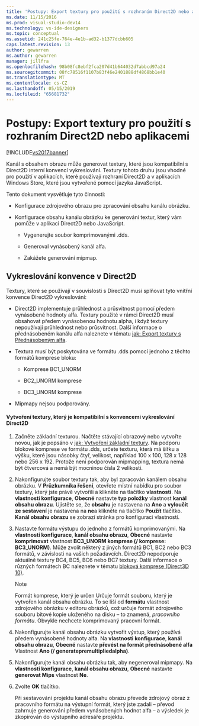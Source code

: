 ```yaml
---
title: 'Postupy: Export textury pro použití s rozhraním Direct2D nebo aplikacemi | Dokumentace Microsoftu'
ms.date: 11/15/2016
ms.prod: visual-studio-dev14
ms.technology: vs-ide-designers
ms.topic: conceptual
ms.assetid: 241c25fe-764e-4e1b-ad32-b1377dcbb605
caps.latest.revision: 13
author: gewarren
ms.author: gewarren
manager: jillfra
ms.openlocfilehash: 98b08fc8ebf2fca207d41b644032d7abbcd97a24
ms.sourcegitcommit: 08fc78516f1107b83f46e2401888df4868bb1e40
ms.translationtype: MT
ms.contentlocale: cs-CZ
ms.lasthandoff: 05/15/2019
ms.locfileid: "65681732"
---
```

# <a name="how-to-export-a-texture-for-use-with-direct2d-or-javascipt-apps"></a>Postupy: Export textury pro použití s rozhraním Direct2D nebo aplikacemi
[!INCLUDE[vs2017banner](../includes/vs2017banner.md)]

Kanál s obsahem obrazu může generovat textury, které jsou kompatibilní s Direct2D interní konvencí vykreslování. Textury tohoto druhu jsou vhodné pro použití v aplikacích, které používají rozhraní Direct2D a v aplikacích Windows Store, které jsou vytvořené pomocí jazyka JavaScript.  
  
 Tento dokument vysvětluje tyto činnosti:  
  
- Konfigurace zdrojového obrazu pro zpracování obsahu kanálu obrázku.  
  
- Konfigurace obsahu kanálu obrázku ke generování textur, který vám pomůže v aplikaci Direct2D nebo JavaScript.  
  
    - Vygenerujte soubor komprimovanými .dds.  
  
    - Generoval vynásobený kanál alfa.  
  
    - Zakážete generování mipmap.  
  
## <a name="rendering-conventions-in-direct2d"></a>Vykreslování konvence v Direct2D  
 Textury, které se používají v souvislosti s Direct2D musí splňovat tyto vnitřní konvence Direct2D vykreslování:  
  
- Direct2D implementuje průhlednost a průsvitnost pomocí předem vynásobené hodnoty alfa. Textury použité v rámci Direct2D musí obsahovat předem vynásobenou hodnotu alpha, i když textury nepoužívají průhlednost nebo průsvitnost. Další informace o přednásobeném kanálu alfa naleznete v tématu [jak: Export textury s Přednásobeným alfa](../designers/how-to-export-a-texture-that-has-premultiplied-alpha.md).  
  
- Textura musí být poskytována ve formátu .dds pomocí jednoho z těchto formátů komprese bloku:  
  
    - Komprese BC1_UNORM  
  
    - BC2_UNORM komprese  
  
    - BC3_UNORM komprese  
  
- Mipmapy nejsou podporovány.  
  
#### <a name="to-create-a-texture-thats-compatible-with-direct2d-rendering-conventions"></a>Vytvoření textury, který je kompatibilní s konvencemi vykreslování Direct2D  
  
1. Začněte základní texturou. Načtěte stávající obrazový nebo vytvořte novou, jak je popsáno v [jak: Vytvoření základní textury](../designers/how-to-create-a-basic-texture.md). Na podporu blokové komprese ve formátu .dds, určete texturu, která má šířku a výšku, které jsou násobky čtyř, velikost, například 100 x 100, 128 x 128 nebo 256 x 192. Protože není podporován mipmapping, textura nemá být čtvercová a nemá být mocninou čísla 2 velikosti.  
  
2. Nakonfigurujte soubor textury tak, aby byl zpracován kanálem obsahu obrázku. V **Průzkumníka řešení**, otevřete místní nabídku pro soubor textury, který jste právě vytvořili a klikněte na tlačítko **vlastnosti**. Na **vlastnosti konfigurace**, **Obecné** nastavte **typ položky** vlastnost **kanál obsahu obrazu**. Ujistěte se, že **obsahu** je nastavena na **Ano** a **vyloučit ze sestavení** je nastavena na **ne**a klikněte na tlačítko  **Použít** tlačítko. **Kanál obsahu obrazu** se zobrazí stránka pro konfiguraci vlastností.  
  
3. Nastavte formátu výstupu do jednoho z formátů komprimovanými. Na **vlastnosti konfigurace**, **kanál obsahu obrazu**, **Obecné** nastavte **komprimovat** vlastnost  **BC3_UNORM komprese (/ komprese: BC3_UNORM)**. Může zvolit některý z jiných formátů BC1, BC2 nebo BC3 formátů, v závislosti na vašich požadavcích. Direct2D nepodporuje aktuálně textury BC4, BC5, BC6 nebo BC7 textury. Další informace o různých formátech BC naleznete v tématu [bloková komprese (Direct3D 10)](https://msdn.microsoft.com/library/windows/desktop/bb694531.aspx).  
  
   > [!NOTE]
   > Formát komprese, který je určen Určuje formát souboru, který je vytvořen kanál obsahu obrázku. To se liší od **formátu** vlastnost zdrojového obrázku v editoru obrázků, což určuje formát zdrojového souboru bitové kopie uloženého na disku – to znamená, *pracovního formátu*. Obvykle nechcete komprimovaný pracovní formát.  
  
4. Nakonfigurujte kanál obsahu obrázku vytvořit výstup, který používá předem vynásobené hodnoty alfa. Na **vlastnosti konfigurace**, **kanál obsahu obrazu**, **Obecné** nastavte **převést na formát přednásobené alfa** Vlastnost **Ano (/ generatepremultipliedalpha)**.  
  
5. Nakonfigurujte kanál obsahu obrázku tak, aby negeneroval mipmapy. Na **vlastnosti konfigurace**, **kanál obsahu obrazu**, **Obecné** nastavte **generovat Mips** vlastnost **Ne**.  
  
6. Zvolte **OK** tlačítko.  
  
   Při sestavování projektu kanál obsahu obrazu převede zdrojový obraz z pracovního formátu na výstupní formát, který jste zadali – převod zahrnuje generování předem vynásobených hodnot alfa – a výsledek je zkopírován do výstupního adresáře projektu.
